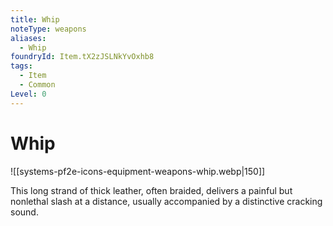 ```yaml
---
title: Whip
noteType: weapons
aliases:
  - Whip
foundryId: Item.tX2zJSLNkYvOxhb8
tags:
  - Item
  - Common
Level: 0
---
```


# Whip
![[systems-pf2e-icons-equipment-weapons-whip.webp|150]]

This long strand of thick leather, often braided, delivers a painful but nonlethal slash at a distance, usually accompanied by a distinctive cracking sound.
